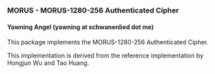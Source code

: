 ### MORUS - MORUS-1280-256 Authenticated Cipher
#### Yawning Angel (yawning at schwanenlied dot me)

This package implements the MORUS-1280-256 Authenticated Cipher.

This implementation is derived from the reference implementation by
Hongjun Wu and Tao Huang.
